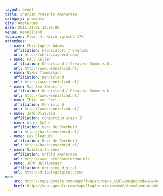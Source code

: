 ```yaml
---
layout: event
title: Sharism Presents Amsterdam
category: presents
city: Amsterdam
date: 2011-11-01 19:00:00
venue: Kennisland
location: Floor 4, Keizersgracht 174
attendees:
  - name: Christopher Adams
    affiliation: Fabricatorz / Sharism
    url: http://chris.raysend.com/
  - name: Paul Keller
    affiliation: Kennisland / Creative Commons NL
    url: http://www.kennisland.nl/
  - name: Nikki Timmermans
    affiliation: Kennisland
    url: http://www.kennisland.nl/
  - name: Maarten Zeinstra
    affiliation: Kennisland / Creative Commons NL
    url: http://www.kennisland.nl/
  - name: Thijs van Exel
    affiliation: Kennisland
    url: http://www.kennisland.nl/
  - name: Jaak Vlasveld
    affiliation: Consortium Green IT
  - name: Alper Çuğun
    affiliation: Hack de Overheid
    url: http://hackdeoverheid.nl/
  - name: Lex Slaghuis
    affiliation: Hack de Overheid
    url: http://hackdeoverheid.nl/
  - name: Natalia Sanchez
    affiliation: Unfold Amsterdam
    url: http://www.unfoldamsterdam.nl/
  - name: John Haltiwanger
    affiliation: dripping digital
    url: http://drippingdigital.com/
map:
    src: http://maps.google.com/maps?f=q&source=s_q&hl=en&geocode=&q=Kennisland+B.V.,+Keizersgracht+174,+1016+DW+Amsterdam,+Nederland&aq=0&sll=52.375334,4.885456&sspn=0.010401,0.027595&vpsrc=0&ie=UTF8&hq=kennisland+bv&hnear=Keizersgracht+174,+Grachtengordel-West,+Amsterdam,+Noord-Holland,+The+Netherlands&t=m&ll=52.375334,4.885456&spn=0.006295,0.006295&output=embed
    href: http://maps.google.com/maps?f=q&source=embed&hl=en&geocode=&q=Kennisland+B.V.,+Keizersgracht+174,+1016+DW+Amsterdam,+Nederland&aq=0&sll=52.375334,4.885456&sspn=0.010401,0.027595&vpsrc=0&ie=UTF8&hq=kennisland+bv&hnear=Keizersgracht+174,+Grachtengordel-West,+Amsterdam,+Noord-Holland,+The+Netherlands&t=m&ll=52.375334,4.885456&spn=0.006295,0.006295
---
```

